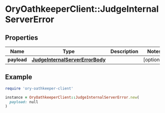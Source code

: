 # OryOathkeeperClient::JudgeInternalServerError

## Properties

| Name | Type | Description | Notes |
| ---- | ---- | ----------- | ----- |
| **payload** | [**JudgeInternalServerErrorBody**](JudgeInternalServerErrorBody.md) |  | [optional] |

## Example

```ruby
require 'ory-oathkeeper-client'

instance = OryOathkeeperClient::JudgeInternalServerError.new(
  payload: null
)
```

